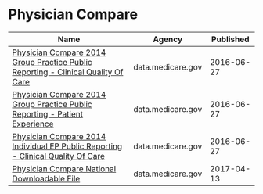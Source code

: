 # Physician Compare

Name | Agency | Published
---- | ---- | ---------
[Physician Compare 2014 Group Practice Public Reporting - Clinical Quality Of Care](../datasets/yfyj-vj3w.md) | data.medicare.gov | 2016-06-27
[Physician Compare 2014 Group Practice Public Reporting - Patient Experience](../datasets/t6ug-wt53.md) | data.medicare.gov | 2016-06-27
[Physician Compare 2014 Individual EP Public Reporting - Clinical Quality Of Care](../datasets/wbjt-9zks.md) | data.medicare.gov | 2016-06-27
[Physician Compare National Downloadable File](../datasets/mj5m-pzi6.md) | data.medicare.gov | 2017-04-13

